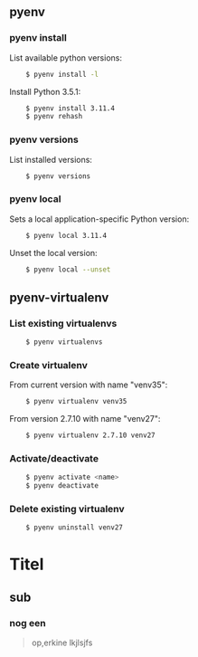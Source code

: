 ## pyenv

### pyenv install

List available python versions:

```bash
    $ pyenv install -l
```

Install Python 3.5.1:

```bash
    $ pyenv install 3.11.4
    $ pyenv rehash
```

### pyenv versions

List installed versions:

```bash
    $ pyenv versions
```

### pyenv local

Sets a local application-specific Python version:

```bash
    $ pyenv local 3.11.4
```

Unset the local version:

```bash
    $ pyenv local --unset
```


## pyenv-virtualenv

### List existing virtualenvs

```bash
    $ pyenv virtualenvs
```

### Create virtualenv

From current version with name "venv35":

```bash
    $ pyenv virtualenv venv35
```

From version 2.7.10 with name "venv27":

```bash
    $ pyenv virtualenv 2.7.10 venv27
```

### Activate/deactivate

```bash
    $ pyenv activate <name>
    $ pyenv deactivate
```

### Delete existing virtualenv

```bash
    $ pyenv uninstall venv27
```





# Titel
## sub
### nog een
 >op,erkine
 >lkjlsjfs
 
 
